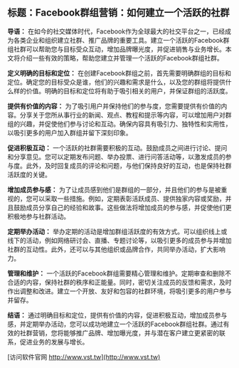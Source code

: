 ## **标题：Facebook群组营销：如何建立一个活跃的社群**

**导语：**
在如今的社交媒体时代，Facebook作为全球最大的社交平台之一，已经成为各类企业和组织建立社群、推广品牌的重要工具。建立一个活跃的Facebook群组社群可以帮助您与目标受众互动，增加品牌曝光度，并促进销售与业务增长。本文将介绍一些有效的策略，帮助您建立并管理一个活跃的Facebook群组社群。

**定义明确的目标和定位：**
在创建Facebook群组之前，首先需要明确群组的目标和定位。确定您的目标受众是谁，他们的兴趣和需求是什么，以及您的群组将提供什么样的价值。明确的目标和定位将有助于吸引相关的用户，并保证群组的活跃度。

**提供有价值的内容：**
为了吸引用户并保持他们的参与度，您需要提供有价值的内容。分享关于您所从事行业的新闻、观点、教程和提示等内容，可以增加用户对群组的兴趣，并促使他们参与讨论和互动。确保内容具有吸引力、独特性和实用性，以吸引更多的用户加入群组并留下深刻印象。

**促进积极互动：**
一个活跃的社群需要积极的互动。鼓励成员之间进行讨论、提问和分享意见。您可以定期发布问题、举办投票、进行问答活动等，以激发成员的参与度。此外，及时回复成员的评论和问题，与他们保持良好的互动，也是保持社群活跃度的关键。

**增加成员参与感：**
为了让成员感到他们是群组的一部分，并且他们的参与是被重视的，您可以采取一些措施。例如，定期表彰活跃成员、提供独家内容或奖励，并且鼓励成员分享自己的经验和故事。这些做法将增加成员的参与感，并促使他们更积极地参与社群活动。

**定期举办活动：**
举办定期的活动是增加群组活跃度的有效方式。可以组织线上或线下的活动，例如网络研讨会、直播、专题讨论等，以吸引更多的成员参与并增加社群的互动性。此外，还可以与其他组织或品牌合作，共同举办活动，扩大影响力。

**管理和维护：**
一个活跃的Facebook群组需要精心管理和维护。定期审查和删除不合适的内容，保持社群的秩序和正能量。同时，密切关注成员的反馈和需求，及时作出调整和改进。建立一个开放、友好和包容的社群环境，将吸引更多的用户参与并留存。

**结语：**
通过明确目标和定位，提供有价值的内容，促进积极互动，增加成员参与感，并定期举办活动，您可以成功地建立一个活跃的Facebook群组社群。通过有效的社群营销，您将能够推广品牌、增加曝光度，并与潜在客户建立更紧密的联系，促进业务的发展与增长。


[访问软件官网 http://www.vst.tw](http://www.vst.tw)
